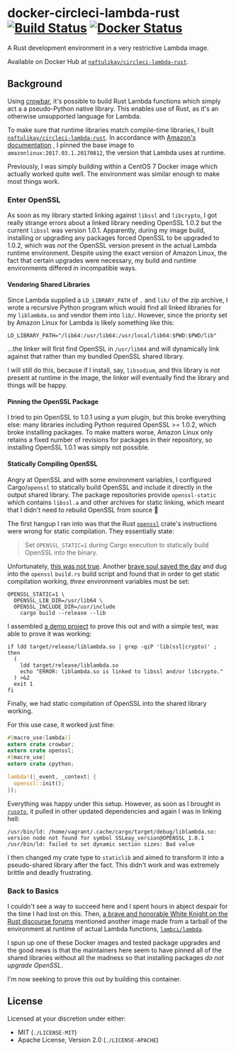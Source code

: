 # docker-circleci-lambda-rust [![Build Status][travis.svg]][travis] [![Docker Status][docker.svg]][docker]

A Rust development environment in a very restrictive Lambda image.

Available on Docker Hub at [`naftulikay/circleci-lambda-rust`][docker].

## Background

Using [crowbar][crowbar], it's possible to build Rust Lambda functions which simply act a a pseudo-Python native
library. This enables use of Rust, as it's an otherwise unsupported language for Lambda.

To make sure that runtime libraries match compile-time libraries, I built
[`naftulikay/circleci-lambda-rust`][circleci-lambda-rust]. In accordance with [Amazon's documentation][lambda]
, I pinned the base image to `amazonlinux:2017.03.1.20170812`, the version that Lambda uses at runtime.

Previously, I was simply building within a CentOS 7 Docker image which actually worked quite well. The environment was
similar enough to make most things work.

### Enter OpenSSL

As soon as my library started linking against `libssl` and `libcrypto`, I got really strange errors about a linked
library needing OpenSSL 1.0.2 but the current `libssl` was version 1.0.1. Apparently, during my image build, installing
or upgrading any packages forced OpenSSL to be upgraded to 1.0.2, which was _not_ the OpenSSL version present in the
actual Lambda runtime environment. Despite using the exact version of Amazon Linux, the fact that certain upgrades
were necessary, my build and runtime environments differed in incompatible ways.

#### Vendoring Shared Libraries

Since Lambda supplied a `LD_LIBRARY_PATH` of `.` and `lib/` of the zip archive, I wrote a recursive Python program
which would find all linked libraries for my `liblambda.so` and vendor them into `lib/`. However, since the priority
set by Amazon Linux for Lambda is likely something like this:

```shell
LD_LIBRARY_PATH="/lib64:/usr/lib64:/usr/local/lib64:$PWD:$PWD/lib"
```

...the linker will first find OpenSSL in `/usr/lib64` and will dynamically link against that rather than my bundled
OpenSSL shared library.

I will still do this, because if I install, say, `libsodium`, and this library is not present at runtime in the image,
the linker _will_ eventually find the library and things will be happy.

#### Pinning the OpenSSL Package

I tried to pin OpenSSL to 1.0.1 using a yum plugin, but this broke everything else: many libraries including Python
required OpenSSL >= 1.0.2, which broke installing packages. To make matters worse, Amazon Linux only retains a fixed
number of revisions for packages in their repository, so installing OpenSSL 1.0.1 was simply not possible.

#### Statically Compiling OpenSSL

Angry at OpenSSL and with some environment variables, I configured Cargo/`openssl` to statically build OpenSSL and
include it directly in the output shared library. The package repositories provide `openssl-static` which contains
`libssl.a` and other archives for static linking, which meant that I didn't need to rebuild OpenSSL from source :tada:

The first hangup I ran into was that the Rust [`openssl`][rust-openssl] crate's instructions were wrong for static
compilation. They essentially state:

> Set `OPENSSL_STATIC=1` during Cargo execution to statically build OpenSSL into the binary.

Unfortunately, [this was not true][openssl-bug]. Another [brave soul saved the day][openssl-workaround] and dug into
the `openssl` `build.rs` build script and found that in order to get static compilation working, _three_ environment
variables must be set:

```shell
OPENSSL_STATIC=1 \
  OPENSSL_LIB_DIR=/usr/lib64 \
  OPENSSL_INCLUDE_DIR=/usr/include
    cargo build --release --lib
```

I assembled [a demo project][rust-openssl-static-example] to prove this out and with a simple test, was able to prove
it was working:

```shell
if ldd target/release/liblambda.so | grep -qiP 'lib(ssl|crypto)' ; then
  (
    ldd target/release/liblambda.so
    echo "ERROR: liblambda.so is linked to libssl and/or libcrypto."
  ) >&2
  exit 1
fi
```

Finally, we had static compilation of OpenSSL into the shared library working.

For this use case, it worked just fine:

```rust
#[macro_use(lambda)]
extern crate crowbar;
extern crate openssl;
#[macro_use]
extern crate cpython;

lambda!(|_event, _context| {
  openssl::init();
});
```

Everything was happy under this setup. However, as soon as I brought in [`rusoto`][rusoto], it pulled in other updated
dependencies and again I was in linking hell:

```shell
/usr/bin/ld: /home/vagrant/.cache/cargo/target/debug/liblambda.so: version node not found for symbol SSLeay_version@OPENSSL_1.0.1
/usr/bin/ld: failed to set dynamic section sizes: Bad value
```
 I then changed my crate type to `staticlib` and aimed to
transform it into a pseudo-shared library after the fact. This didn't work and was extremely brittle and deadly
frustrating.

### Back to Basics

I couldn't see a way to succeed here and I spent hours in abject despair for the time I had lost on this.
Then, [a brave and honorable White Knight on the Rust discourse forums][bravery] mentioned another image
made from a tarball of the environment at runtime of actual Lambda functions, [`lambci/lambda`][lambda-image].

I spun up one of these Docker images and tested package upgrades and the good news is that the maintainers here seem to
have pinned all of the shared libraries without all the madness so that installing packages _do not upgrade OpenSSL_.

I'm now seeking to prove this out by building this container.

## License

Licensed at your discretion under either:

 - MIT (`./LICENSE-MIT`)
 - Apache License, Version 2.0 (`./LICENSE-APACHE`)

 [docker]: https://hub.docker.com/r/naftulikay/circleci-lambda-rust/
 [docker.svg]: https://img.shields.io/docker/automated/naftulikay/circleci-lambda-rust.svg?maxAge=2592000
 [travis]: https://travis-ci.org/naftulikay/docker-circleci-lambda-rust
 [travis.svg]: https://travis-ci.org/naftulikay/docker-circleci-lambda-rust.svg
 [lambda]: https://docs.aws.amazon.com/lambda/latest/dg/current-supported-versions.html
 [openssl-workaround]: https://stackoverflow.com/a/49268370/128967
 [rust-openssl-static-example]: https://github.com/naftulikay/rust-openssl-static-example
 [openssl-bug]: https://github.com/sfackler/rust-openssl/issues/877
 [rusoto]: https://rusoto.org/
 [circleci-lambda-rust]: https://github.com/naftulikay/docker-circleci-lambda-rust
 [rust-openssl]: https://github.com/sfackler/rust-openssl
 [bravery]: https://users.rust-lang.org/t/statically-linking-parts-of-a-shared-library/16171/23?u=naftulikay
 [lambda-image]: https://github.com/lambci/docker-lambda
 [crowbar]: https://github.com/ilianaw/rust-crowbar/
